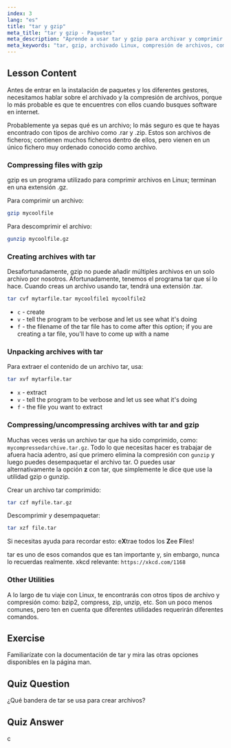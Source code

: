 ```yaml
---
index: 3
lang: "es"
title: "tar y gzip"
meta_title: "tar y gzip - Paquetes"
meta_description: "Aprende a usar tar y gzip para archivar y comprimir archivos en Linux. Comprende los comandos para crear, extraer y comprimir archivos. ¡Empieza con esta guía para principiantes!"
meta_keywords: "tar, gzip, archivado Linux, compresión de archivos, comando tar, comando gzip, tutorial Linux, Linux para principiantes"
---
```


## Lesson Content

Antes de entrar en la instalación de paquetes y los diferentes gestores, necesitamos hablar sobre el archivado y la compresión de archivos, porque lo más probable es que te encuentres con ellos cuando busques software en internet.

Probablemente ya sepas qué es un archivo; lo más seguro es que te hayas encontrado con tipos de archivo como .rar y .zip. Estos son archivos de ficheros; contienen muchos ficheros dentro de ellos, pero vienen en un único fichero muy ordenado conocido como archivo.

### Compressing files with gzip

gzip es un programa utilizado para comprimir archivos en Linux; terminan en una extensión .gz.

Para comprimir un archivo:

```bash
gzip mycoolfile
```

Para descomprimir el archivo:

```bash
gunzip mycoolfile.gz
```

### Creating archives with tar

Desafortunadamente, gzip no puede añadir múltiples archivos en un solo archivo por nosotros. Afortunadamente, tenemos el programa tar que sí lo hace. Cuando creas un archivo usando tar, tendrá una extensión .tar.

```bash
tar cvf mytarfile.tar mycoolfile1 mycoolfile2
```

- `c` - create
- `v` - tell the program to be verbose and let us see what it's doing
- `f` - the filename of the tar file has to come after this option; if you are creating a tar file, you'll have to come up with a name

### Unpacking archives with tar

Para extraer el contenido de un archivo tar, usa:

```bash
tar xvf mytarfile.tar
```

- `x` - extract
- `v` - tell the program to be verbose and let us see what it's doing
- `f` - the file you want to extract

### Compressing/uncompressing archives with tar and gzip

Muchas veces verás un archivo tar que ha sido comprimido, como: `mycompressedarchive.tar.gz`. Todo lo que necesitas hacer es trabajar de afuera hacia adentro, así que primero elimina la compresión con `gunzip` y luego puedes desempaquetar el archivo tar. O puedes usar alternativamente la opción **z** con tar, que simplemente le dice que use la utilidad gzip o gunzip.

Crear un archivo tar comprimido:

```bash
tar czf myfile.tar.gz
```

Descomprimir y desempaquetar:

```bash
tar xzf file.tar
```

Si necesitas ayuda para recordar esto: e**X**trae todos los **Z**ee **F**iles!

tar es uno de esos comandos que es tan importante y, sin embargo, nunca lo recuerdas realmente. xkcd relevante: `https://xkcd.com/1168`

### Other Utilities

A lo largo de tu viaje con Linux, te encontrarás con otros tipos de archivo y compresión como: bzip2, compress, zip, unzip, etc. Son un poco menos comunes, pero ten en cuenta que diferentes utilidades requerirán diferentes comandos.

## Exercise

Familiarízate con la documentación de tar y mira las otras opciones disponibles en la página man.

## Quiz Question

¿Qué bandera de tar se usa para crear archivos?

## Quiz Answer

c
